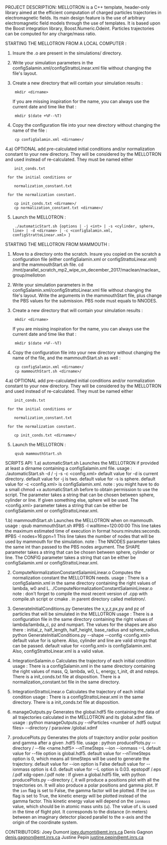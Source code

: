 PROJECT DESCRIPTION:
MELLOTRON is a C++ template, header-only library aimed at the efficient
computation of charged particles trajectories in electromagnetic fields. Its main
design feature is the use of arbitrary electromagnetic field models through the use of
templates. It is based upon the Boost integration library, Boost.Numeric.Odeint.
Particles trajectories can be computed for any charge/mass ratio.



STARTING THE MELLOTRON FROM A LOCAL COMPUTER :
1) Insure the .o are present in the simulations/ directory. 

2) Write your simulation parameters in the configSalamin.xml/configStrattoLinear.xml file without changing the file's layout.

3) Create a new directory that will contain your simulation results :

        mkdir <dirname>

   If you are missing inspiration for the name, you can always use the current date and time like that :

        mkdir $(date +%F--%T)

4) Copy the configuration file into your new directory without changing the name of the file :

        cp configSalamin.xml <dirname>/

4.a) OPTIONAL add pre-calculated initial conditions and/or normalization constant to your new directory.
     They will be considered by the MELLOTRON and used instead of re-calculated. They must be named either

        init_conds.txt

     for the initial conditions or

        normalization_constant.txt

     for the normalization constant.

        cp init_conds.txt <dirname>/
        cp normalization_constant.txt <dirname>/

5) Launch the MELLOTRON :

        ./automaticStart.sh {options | -j <int> | -s <cylinder, sphere, line> | -d <dirname> | -c <configSalamin.xml, configStrattoLinear.xml> }



STARTING THE MELLOTRON FROM MAMMOUTH :
1) Move to a directory onto the scratch. Insure you copied on the scratch a configuration file (either configSalamin.xml or configStrattoLinear.xml) and the mammouthStart.sh file.
        cd /mnt/parallel_scratch_mp2_wipe_on_december_2017/maclean/maclean_group/mellotron

2) Write your simulation parameters in the configSalamin.xml/configStrattoLinear.xml file without changing the file's layout. 
   Write the arguments in the mammouthStart file, plus change the PBS values for the submission. PBS node must equals to NNODES.

3) Create a new directory that will contain your simulation results :

        mkdir <dirname>

   If you are missing inspiration for the name, you can always use the current date and time like that :

        mkdir $(date +%F--%T)

4) Copy the configuration file into your new directory without changing the name of the file, and the mammouthStart.sh as well :

        cp configSalamin.xml <dirname>/
        cp mammouthStart.sh <dirname>/

4.a) OPTIONAL add pre-calculated initial conditions and/or normalization constant to your new directory.
     They will be considered by the MELLOTRON and used instead of re-calculated. They must be named either

        init_conds.txt

     for the initial conditions or

        normalization_constant.txt

     for the normalization constant.

        cp init_conds.txt <dirname>/

5) Launch the MELLOTRON :

        qsub mammouthStart.sh



SCRIPTS API:
1.a) automaticStart.sh                          Launches the MELLOTRON if provided at least a dirname containing a configSalamin.xml file.
        usage : ./automaticStart.sh -d <dirname>/ -j <number of jobs> -s <shape> -c <config.xml>
                default value for -d <dirname> is current directory.
                default value for -j <number of jobs> is two. 
                default value for -s <shape> is sphere. 
                default value for -c <config.xml> is configSalamin.xml.
        note :  you might have to do a small chmod +x automaticStart.sh before to obtain permission to use the script.
                The <shape> parameter takes a string that can be chosen between sphere, cylinder or line. If given something else, sphere will be used.
                The <config.xml> parameter takes a string that can be either be configSalamin.xml or configStrattoLinear.xml.

1.b) mammouthStart.sh                           Launches the MELLOTRON when on mammouth.
        usage : qsub mammouthStart.sh
        #PBS -l walltime=120:00:00 This line takes the maximum estimated time of execution in format hours:minutes:seconds.
        #PBS -l nodes=16:ppn=1     This line takes the number of nodes that will be used by mammouth for the simulation.
        note :  The NNODES parameter takes the same int than passed to the PBS nodes argument.
                The SHAPE parameter takes a string that can be chosen between sphere, cylinder or line.
                The CONFIG parameter takes a string that can be either be configSalamin.xml or configStrattoLinear.xml.

2) ComputeNormalizationConstantSalaminLinear.o  Computes the normalization constant the MELLOTRON needs.
        usage : There is a configSalamin.xml in the same directory containing the right values of lambda, w0 and L.
                ./ComputeNormalizationConstantSalaminLinear.o
        note :  don't forget to compile the most recent version of .cpp with compile.sh script or cmake . in parent directory called mellotron/.

3) GenerateInitialConditions.py                 Generates the x,y,z,px,py and pz of particles that will be simulated in the MELLOTRON
        usage : There is a configuration file in the same directory containing the right values of lambda/lambda_c, pz and numpart.
                The values for the shapes are also there : initial_z, half_length, half_height, base_radius and sphere_radius.
                python GenerateInitialConditions.py --shape <shape> --config <config.xml>
                default value for <shape> is sphere. Also, cylinder and line are valid strings that can be passed.
                default value for <config.xml> is configSalamin.xml. Also, configStrattoLinear.xml is a valid value.

4) IntegrationSalamin.o                         Calculates the trajectory of each initial condition
        usage : There is a configSalamin.xml in the same directory containing the right values of mass, Q, lambda, w0, L, energy, t_init, dt and nsteps.
                There is a init_conds.txt file at disposition.
                There is a normalization_constant.txt file in the same directory.

4) IntegrationStrattoLinear.o                   Calculates the trajectory of each initial condition
        usage : There is a configStrattoLinear.xml in the same directory.
                There is a init_conds.txt file at disposition.

5) manageOutputs.py                             Generates the global.hdf5 file containing the data of all trajectories calculated in the MELLOTRON and its global.xdmf file.
        usage : python manageOutputs.py --nParticles <number of .hdf5 output files> --directory <dirname>/
                paraview <dirname>/global.xdmf

6) producePlots.py                              Generates the plots of trajectory and/or polar position and gamma after a given .hdf5 file.
        usage : python producePlots.py --directory <dirname>/ --file <name.hdf5> --nTimeSteps <int> --ion <bool> --ionmass <float> --L <float>
                default value for --file option is global.hdf5.
                default value for --nTimeSteps option is 0, which means all timeSteps will be used to generate the trajectory.
                default value for --ion option is False
                default value for --ionmass option is 4.0.
                default value for --L option is 0.03.
                epstopdf <dirname>/<NameOfGeneratedPlot>.eps <dirname>/<NameOfGeneratedPlot>.pdf
                xdg-open <dirname>/<NameOfGeneratedPlot>.pdf
        note :  If given a global.hdf5 file, with python producePlots.py --directory <dirname>/, it will produce a positions plot with all the trajectories on.
                It will also produce a polar positions and gamma plot.
                If the `ion` flag is set to False, the gamma factor will be plotted.
                If the `ion` flag is set to True, the kinetic energy will be plotted instead of the gamma factor. This kinetic energy value will depend
                on the `ionmass` value, which should be in atomic mass units (u). The value of `L` is used in the time of flight plot. It corresponds to the
                distance (in meters) between an imaginary detector placed parallel to the x-axis and the origin of the coordinate system.



CONTRIBUTORS:
Joey Dumont <joey.dumont@emt.inrs.ca>
Denis Gagnon <denis.gagnon@emt.inrs.ca>
Justine Pepin <justine.pepin@emt.inrs.ca>
